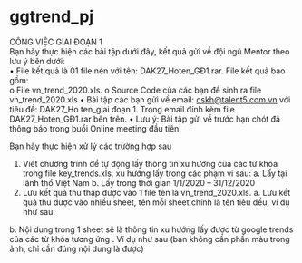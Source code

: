 # ggtrend_pj

CÔNG VIỆC GIAI ĐOẠN 1<br>
Bạn hãy thực hiện các bài tập dưới đây, kết quả gửi về đội ngũ Mentor theo lưu ý bên dưới:<br>
•	File kết quả là 01 file nén với tên: DAK27_Hoten_GĐ1.rar. File kết quả bao gồm:<br>
o	File vn_trend_2020.xls. 
o	Source Code của các bạn để sinh ra file vn_trend_2020.xls
•	Bài tập các bạn gửi về email: cskh@talent5.com.vn với tiêu đề: DAK27_Ho ten_giai đoạn 1. Trong email đính kèm file DAK27_Hoten_GĐ1.rar bên trên.
•	Lưu ý: Bài tập gửi về trước hạn chót đã thông báo trong buổi Online meeting đầu tiên.

Bạn hãy thực hiện xử lý các trường hợp sau
1.	Viết chương trình để tự động lấy thông tin xu hướng của các từ khóa trong file key_trends.xls, xu hướng lấy trong các phạm vi sau:
a.	Lấy tại lãnh thổ Việt Nam
b.	Lấy trong thời gian 1/1/2020 – 31/12/2020
2.	Lưu kết quả thu thập được vào 1 file tên là vn_trend_2020.xls.
a.	Lưu kết quả thu được vào nhiều sheet, tên mỗi sheet chính là tên tiêu đều, ví dụ như sau:
 
b.	Nội dung trong 1 sheet sẽ là thông tin xu hướng lấy được từ google trends của các từ khóa tương ứng . Ví dụ như sau (bạn không cần phần màu trong ảnh, chỉ cần đúng nội dung là được)
 
